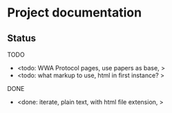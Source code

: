 # Project documentation

## Status

TODO
* <todo: WWA Protocol pages, use papers as base, >
* <todo: what markup to use, html in first instance? >

DONE
* <done: iterate, plain text, with html file extension, >

